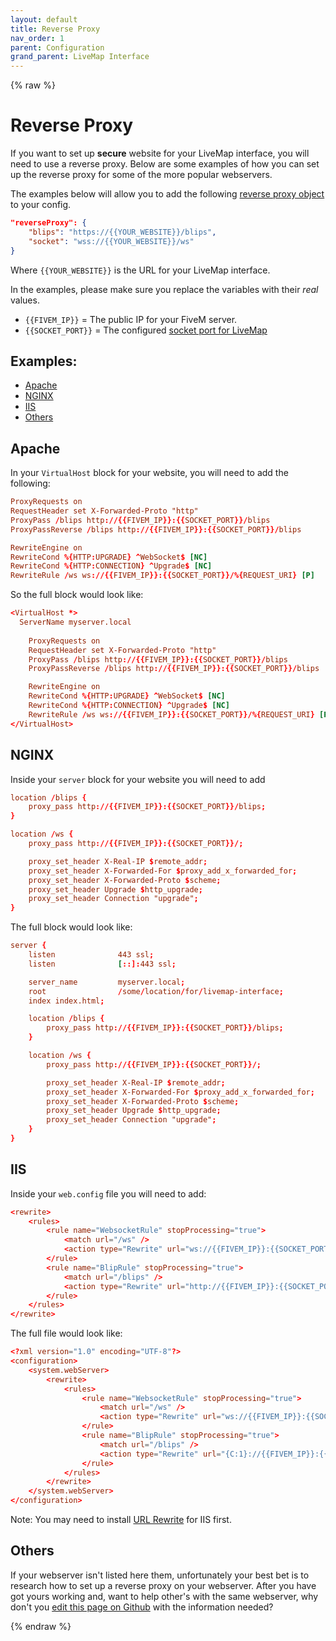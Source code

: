 ```yaml
---
layout: default
title: Reverse Proxy
nav_order: 1
parent: Configuration
grand_parent: LiveMap Interface
---
```

{% raw %}
# Reverse Proxy <!-- omit in toc -->

If you want to set up **secure** website for your LiveMap interface, you will need to use a reverse proxy.
Below are some examples of how you can set up the reverse proxy for some of the more popular webservers.

The examples below will allow you to add the following [reverse proxy object](config.md#reverse-proxy-object) to your config.

```json
"reverseProxy": {
    "blips": "https://{{YOUR_WEBSITE}}/blips",
    "socket": "wss://{{YOUR_WEBSITE}}/ws"
}
```

Where `{{YOUR_WEBSITE}}` is the URL for your LiveMap interface.

In the examples, please make sure you replace the variables with their _real_ values.

- `{{FIVEM_IP}}` = The public IP for your FiveM server.
- `{{SOCKET_PORT}}` = The configured [socket port for LiveMap](https://docs.tgrhavoc.co.uk/livemap-resource/config/#socket_port)
  
## Examples: <!-- omit in toc -->

- [Apache](#apache)
- [NGINX](#nginx)
- [IIS](#iis)
- [Others](#others)


## Apache

In your `VirtualHost` block for your website, you will need to add the following:

```conf
ProxyRequests on
RequestHeader set X-Forwarded-Proto "http"	
ProxyPass /blips http://{{FIVEM_IP}}:{{SOCKET_PORT}}/blips
ProxyPassReverse /blips http://{{FIVEM_IP}}:{{SOCKET_PORT}}/blips

RewriteEngine on
RewriteCond %{HTTP:UPGRADE} ^WebSocket$ [NC]
RewriteCond %{HTTP:CONNECTION} ^Upgrade$ [NC]
RewriteRule /ws ws://{{FIVEM_IP}}:{{SOCKET_PORT}}/%{REQUEST_URI} [P]
```

So the full block would look like:
```conf
<VirtualHost *>
  ServerName myserver.local
  
    ProxyRequests on
    RequestHeader set X-Forwarded-Proto "http"	
    ProxyPass /blips http://{{FIVEM_IP}}:{{SOCKET_PORT}}/blips
    ProxyPassReverse /blips http://{{FIVEM_IP}}:{{SOCKET_PORT}}/blips

    RewriteEngine on
    RewriteCond %{HTTP:UPGRADE} ^WebSocket$ [NC]
    RewriteCond %{HTTP:CONNECTION} ^Upgrade$ [NC]
    RewriteRule /ws ws://{{FIVEM_IP}}:{{SOCKET_PORT}}/%{REQUEST_URI} [P]
</VirtualHost>
```

## NGINX

Inside your `server` block for your website you will need to add
```conf
location /blips {
    proxy_pass http://{{FIVEM_IP}}:{{SOCKET_PORT}}/blips;
}

location /ws {
    proxy_pass http://{{FIVEM_IP}}:{{SOCKET_PORT}}/;

    proxy_set_header X-Real-IP $remote_addr;
    proxy_set_header X-Forwarded-For $proxy_add_x_forwarded_for;
    proxy_set_header X-Forwarded-Proto $scheme;
    proxy_set_header Upgrade $http_upgrade;
    proxy_set_header Connection "upgrade";
}
```

The full block would look like:
```conf
server {
    listen              443 ssl;
    listen              [::]:443 ssl;

    server_name         myserver.local;
    root                /some/location/for/livemap-interface;
    index index.html;

    location /blips {
        proxy_pass http://{{FIVEM_IP}}:{{SOCKET_PORT}}/blips;
    }

    location /ws {
        proxy_pass http://{{FIVEM_IP}}:{{SOCKET_PORT}}/;

        proxy_set_header X-Real-IP $remote_addr;
        proxy_set_header X-Forwarded-For $proxy_add_x_forwarded_for;
        proxy_set_header X-Forwarded-Proto $scheme;
        proxy_set_header Upgrade $http_upgrade;
        proxy_set_header Connection "upgrade";
    }
}
```

## IIS

Inside your `web.config` file you will need to add:

```conf
<rewrite>
    <rules>
        <rule name="WebsocketRule" stopProcessing="true">
            <match url="/ws" />
            <action type="Rewrite" url="ws://{{FIVEM_IP}}:{{SOCKET_PORT}}/" />
        </rule>
        <rule name="BlipRule" stopProcessing="true">
            <match url="/blips" />
            <action type="Rewrite" url="http://{{FIVEM_IP}}:{{SOCKET_PORT}}/blips" />
        </rule>
    </rules>
</rewrite>
```

The full file would look like:
```conf
<?xml version="1.0" encoding="UTF-8"?>
<configuration>
    <system.webServer>
        <rewrite>
            <rules>
                <rule name="WebsocketRule" stopProcessing="true">
                    <match url="/ws" />
                    <action type="Rewrite" url="ws://{{FIVEM_IP}}:{{SOCKET_PORT}}/" />
                </rule>
                <rule name="BlipRule" stopProcessing="true">
                    <match url="/blips" />
                    <action type="Rewrite" url="{C:1}://{{FIVEM_IP}}:{{SOCKET_PORT}}/blips" />
                </rule>
            </rules>
        </rewrite>
    </system.webServer>
</configuration>
```

Note: You may need to install [URL Rewrite](http://www.iis.net/downloads/microsoft/url-rewrite) for IIS first.


## Others

If your webserver isn't listed here them, unfortunately your best bet is to research how to set up a reverse proxy on your webserver.
After you have got yours working and, want to help other's with the same webserver, why don't you [edit this page on Github](https://github.com/TGRHavoc/live_map-interface/edit/develop/docs/reverse_proxy.md) with the information needed?

{% endraw %}

